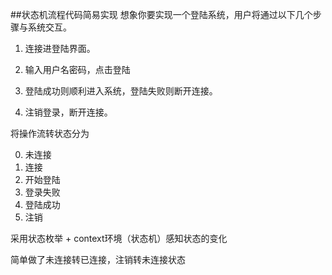 ##状态机流程代码简易实现
想象你要实现一个登陆系统，用户将通过以下几个步骤与系统交互。

1. 连接进登陆界面。

2. 输入用户名密码，点击登陆

3. 登陆成功则顺利进入系统，登陆失败则断开连接。

4. 注销登录，断开连接。

将操作流转状态分为

0. 未连接
1. 连接
2. 开始登陆
3. 登录失败
4. 登陆成功
5. 注销


采用状态枚举 + context环境（状态机）感知状态的变化

简单做了未连接转已连接，注销转未连接状态